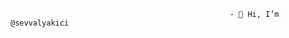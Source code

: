                                                      - 👋 Hi, I’m @sevvalyakici
                                                     
                                                     


<!---
sevvalyakici/sevvalyakici is a ✨ special ✨ repository because its `README.md` (this file) appears on your GitHub profile.
You can click the Preview link to take a look at your changes.
--->
